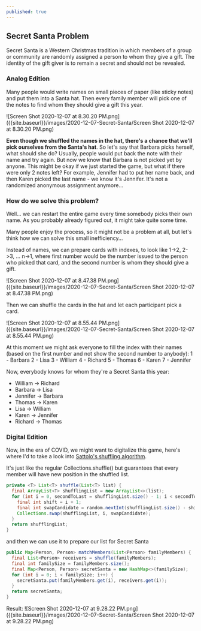 ```yaml
---
published: true
---
```

## Secret Santa Problem

Secret Santa is a Western Christmas tradition in which members of a group or community are randomly assigned a person to whom they give a gift. The identity of the gift giver is to remain a secret and should not be revealed.

### Analog Edition

Many people would write names on small pieces of paper (like sticky notes) and put them into a Santa hat. 
Then every family member will pick one of the notes to find whom they should give a gift this year.

![Screen Shot 2020-12-07 at 8.30.20 PM.png]({{site.baseurl}}/images/2020-12-07-Secret-Santa/Screen Shot 2020-12-07 at 8.30.20 PM.png)

**Even though we shuffled the names in the hat, there's a chance that we'll pick ourselves from the Santa's hat**.
So let's say that Barbara picks herself, what should she do? Usually, people would put back the note with their name and try again. But now we know that Barbara is not picked yet by anyone.
This might be okay if we just started the game, but what if there were only 2 notes left? For example, Jennifer had to put her name back, and then Karen picked the last name - we know it's Jennifer.
It's not a randomized anonymous assignment anymore…

### How do we solve this problem?
Well… we can restart the entire game every time somebody picks their own name. As you probably already figured out, it might take quite some time.

Many people enjoy the process, so it might not be a problem at all, but let's think how we can solve this small inefficiency…

Instead of names, we can prepare cards with indexes, to look like 1->2, 2->3, … n->1, where first number would be the number issued to the person who picked that card, and the second number is whom they should give a gift.

![Screen Shot 2020-12-07 at 8.47.38 PM.png]({{site.baseurl}}/images/2020-12-07-Secret-Santa/Screen Shot 2020-12-07 at 8.47.38 PM.png)

Then we can shuffle the cards in the hat and let each participant pick a card.

![Screen Shot 2020-12-07 at 8.55.44 PM.png]({{site.baseurl}}/images/2020-12-07-Secret-Santa/Screen Shot 2020-12-07 at 8.55.44 PM.png)

At this moment we might ask everyone to fill the index with their names (based on the first number and not show the second number to anybody):
1 - Barbara
2 - Lisa
3 - William
4 - Richard
5 - Thomas
6 - Karen
7 - Jennifer

Now, everybody knows for whom they're a Secret Santa this year:
- William -> Richard
- Barbara -> Lisa
- Jennifer -> Barbara
- Thomas -> Karen
- Lisa -> William
- Karen -> Jennifer
- Richard -> Thomas

### Digital Edition

Now, in the era of COVID, we might want to digitalize this game, here's where I'd to take a look into [Sattolo's shuffling algorithm](https://en.wikipedia.org/wiki/Fisher%E2%80%93Yates_shuffle#Sattolo%27s_algorithm).

It's just like the regular Collections.shuffle() but guarantees that every member will have new position in the shuffled list.

```java
private <T> List<T> shuffle(List<T> list) {
  final ArrayList<T> shufflingList = new ArrayList<>(list);
  for (int i = 0, secondToLast = shufflingList.size() - 1; i < secondToLast; i++) {
    final int shift = i + 1;
    final int swapCandidate = random.nextInt(shufflingList.size() - shift) + shift;
    Collections.swap(shufflingList, i, swapCandidate);
  }
  return shufflingList;
}
```
and then we can use it to prepare our list for Secret Santa
```java
public Map<Person, Person> matchMembers(List<Person> familyMembers) {
  final List<Person> receivers = shuffle(familyMembers);
  final int familySize = familyMembers.size();
  final Map<Person, Person> secretSanta = new HashMap<>(familySize);
  for (int i = 0; i < familySize; i++) {
    secretSanta.put(familyMembers.get(i), receivers.get(i));
  }
  return secretSanta;
}
```

Result:
![Screen Shot 2020-12-07 at 9.28.22 PM.png]({{site.baseurl}}/images/2020-12-07-Secret-Santa/Screen Shot 2020-12-07 at 9.28.22 PM.png)
